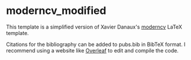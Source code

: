 # moderncv_modified

This template is a simplified version of Xavier Danaux's [moderncv](https://github.com/xdanaux/moderncv) LaTeX template. 

Citations for the bibliography can be added to pubs.bib in BibTeX format. I recommend using a website like [Overleaf](overleaf.com) to edit and compile the code.
